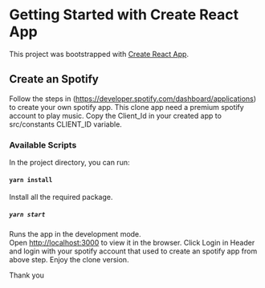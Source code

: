 # Getting Started with Create React App

This project was bootstrapped with [Create React App](https://github.com/facebook/create-react-app).
## Create an Spotify 
Follow the steps in (https://developer.spotify.com/dashboard/applications) to create your own spotify app.
This clone app need a premium spotify account to play music.
Copy the Client_Id in your created app to src/constants CLIENT_ID variable.
### Available Scripts

In the project directory, you can run:

#### `yarn install`
Install all the required package.

##### `yarn start`

Runs the app in the development mode.\
Open [http://localhost:3000](http://localhost:3000) to view it in the browser.
Click Login in Header and login with your spotify account that used to create an spotify app from above step. Enjoy the clone version.

Thank you


